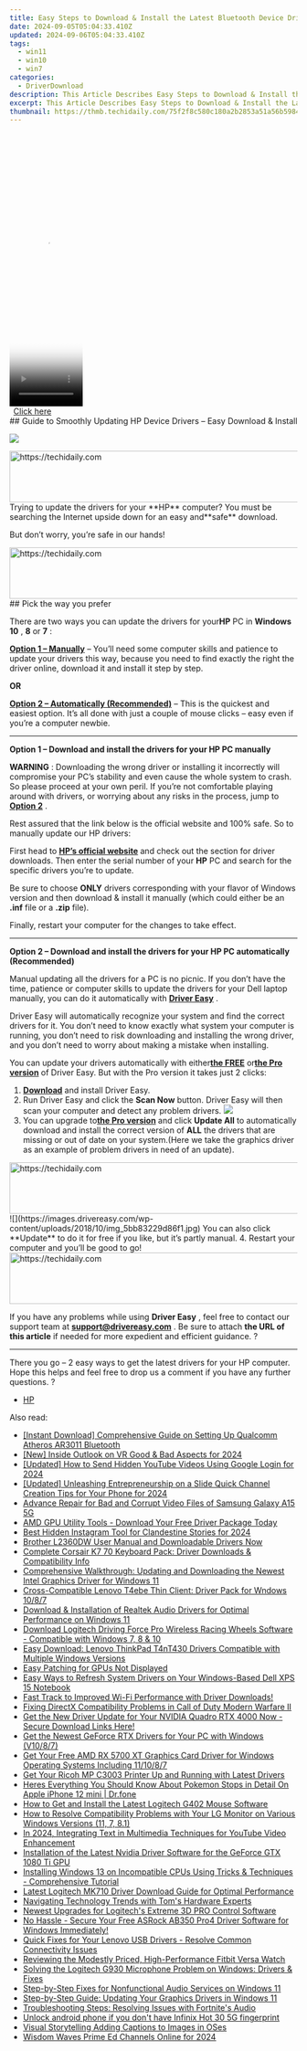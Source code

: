 ```yaml
---
title: Easy Steps to Download & Install the Latest Bluetooth Device Drivers in Windows
date: 2024-09-05T05:04:33.410Z
updated: 2024-09-06T05:04:33.410Z
tags:
  - win11
  - win10
  - win7
categories:
  - DriverDownload
description: This Article Describes Easy Steps to Download & Install the Latest Bluetooth Device Drivers in Windows
excerpt: This Article Describes Easy Steps to Download & Install the Latest Bluetooth Device Drivers in Windows
thumbnail: https://thmb.techidaily.com/75f2f8c580c180a2b2853a51a56b59840e62a47f848cf8becd199a47e930b0cb.jpg
---
```


<!-- affiliate ads begin -->
<span id="1975648">
					<video width="128" height="480" style="cursor:pointer"
           poster="//a.impactradius-go.com/display-clicktoplayimage/1975648.png"
           onclick="if(!this.playClicked){this.play();this.setAttribute('controls',true);this.playClicked=true;}">
	   <source src="//a.impactradius-go.com/display-ad/22993-1975648">
	   <img src="//a.impactradius-go.com/display-clicktoplayimage/1975648.png" style="border: none; height: 100%; width: 100%; object-fit: contain">
	</video>
	<div style="width:80px;text-align:center"><a href="javascript:window.open(decodeURIComponent('https%3A%2F%2Fhomestyler.sjv.io%2Fc%2F5597632%2F1975648%2F22993'), '_blank');void(0);">Click here</a></div>
</span>
<img height="0" width="0" src="https://imp.pxf.io/i/5597632/1975648/22993" style="position:absolute;visibility:hidden;" border="0" />
<!-- affiliate ads end -->
## Guide to Smoothly Updating HP Device Drivers – Easy Download & Install

![](https://images.drivereasy.com/wp-content/uploads/2018/10/img_5bb8235cdc55d.jpg)

<!-- affiliate ads begin -->
<a href="https://appsumo.8odi.net/c/5597632/2049391/7443" target="_top" id="2049391">
  <img src="//a.impactradius-go.com/display-ad/7443-2049391" border="0" alt="https://techidaily.com" width="728" height="90"/>
</a>
<img height="0" width="0" src="https://appsumo.8odi.net/i/5597632/2049391/7443" style="position:absolute;visibility:hidden;" border="0" />
<!-- affiliate ads end -->
 Trying to update the drivers for your **HP**   computer? You must be searching the Internet upside down for an easy and**safe** download.

But don’t worry, you’re safe in our hands!

<!-- affiliate ads begin -->
<a href="https://appsumo.8odi.net/c/5597632/2082536/7443" target="_top" id="2082536">
  <img src="//a.impactradius-go.com/display-ad/7443-2082536" border="0" alt="https://techidaily.com" width="728" height="90"/>
</a>
<img height="0" width="0" src="https://appsumo.8odi.net/i/5597632/2082536/7443" style="position:absolute;visibility:hidden;" border="0" />
<!-- affiliate ads end -->
## Pick the way you prefer

 There are two ways you can update the drivers for your**HP** PC in **Windows 10** , **8** or **7** :

[**Option 1 – Manually**](https://tools.techidaily.com/drivereasy/download/) – You’ll need some computer skills and patience to update your drivers this way, because you need to find exactly the right the driver online, download it and install it step by step.

**OR**

[**Option 2 – Automatically (Recommended)**](https://tools.techidaily.com/drivereasy/download/) – This is the quickest and easiest option. It’s all done with just a couple of mouse clicks – easy even if you’re a computer newbie.

---

 **Option 1 – Download and install the drivers for your HP PC manually**

**WARNING** : Downloading the wrong driver or installing it incorrectly will compromise your PC’s stability and even cause the whole system to crash. So please proceed at your own peril. If you’re not comfortable playing around with drivers, or worrying about any risks in the process, jump to [**Option 2**](https://tools.techidaily.com/drivereasy/download/) .

 Rest assured that the link below is the official website and 100% safe. So to manually update our HP drivers:

 First head to **[HP’s official website](https://www8.hp.com/us/en/home.html)** [](https://shop-links.co/link/?exclusive=1&publisher_slug=itechdaily19598&url=https%3A%2F%2Fwww.dell.com%2Fen-us) and check out the section for driver downloads. Then enter the serial number of your **HP** PC and search for the specific drivers you’re to update.

 Be sure to choose **ONLY** drivers corresponding with your flavor of Windows version and then download & install it manually (which could either be an **.inf** file or a **.zip** file).

Finally, restart your computer for the changes to take effect.

---

 **Option 2 – Download and install the drivers for your HP PC automatically (Recommended)**

 Manual updating all the drivers for a PC is no picnic. If you don’t have the time, patience or computer skills to update the  drivers for your Dell laptop manually, you can do it automatically with **[Driver Easy](https://tools.techidaily.com/drivereasy/download/)**  .

 Driver Easy will automatically recognize your system and find the correct drivers for it. You don’t need to know exactly what system your computer is running, you don’t need to risk downloading and installing the wrong driver, and you don’t need to worry about making a mistake when installing.

 You can update your drivers automatically with either[**the FREE**](https://tools.techidaily.com/drivereasy/download/)  or[**the Pro version**](https://tools.techidaily.com/drivereasy/download/) of Driver Easy. But with the Pro version it takes just 2 clicks:

1. **[Download](https://tools.techidaily.com/drivereasy/download/)**  and install Driver Easy.
2. Run Driver Easy and click the **Scan Now** button. Driver Easy will then scan your computer and detect any problem drivers. ![](https://images.drivereasy.com/wp-content/uploads/2018/07/img_5b5aefd675a7c.jpg)
3. You can upgrade to[**the Pro version**](https://tools.techidaily.com/drivereasy/download/) and click **Update All** to automatically download and install the correct version of **ALL**  the drivers that are missing or out of date on your system.(Here we take the graphics driver as an example of problem drivers in need of an update).  
<!-- affiliate ads begin -->
<a href="https://appsumo.8odi.net/c/5597632/2068426/7443" target="_top" id="2068426">
  <img src="//a.impactradius-go.com/display-ad/7443-2068426" border="0" alt="https://techidaily.com" width="728" height="90"/>
</a>
<img height="0" width="0" src="https://appsumo.8odi.net/i/5597632/2068426/7443" style="position:absolute;visibility:hidden;" border="0" />
<!-- affiliate ads end -->
![](https://images.drivereasy.com/wp-content/uploads/2018/10/img_5bb83229d86f1.jpg) You can also click **Update** to do it for free if you like, but it’s partly manual.
4. Restart your computer and you’ll be good to go!
<!-- affiliate ads begin -->
<a href="https://dhgate.sjv.io/c/5597632/1175223/12108" target="_top" id="1175223">
  <img src="//a.impactradius-go.com/display-ad/12108-1175223" border="0" alt="https://techidaily.com" width="728" height="90"/>
</a>
<img height="0" width="0" src="https://dhgate.sjv.io/i/5597632/1175223/12108" style="position:absolute;visibility:hidden;" border="0" />
<!-- affiliate ads end -->

 If you have any problems while using **Driver Easy** , feel free to contact our support team at **<support@drivereasy.com>** . Be sure to attach **the URL of this article** if needed for more expedient and efficient guidance. ?

---

 There you go – 2 easy ways to get the latest drivers for your HP computer. Hope this helps and feel free to drop us a comment if you have any further questions. ?

* [HP](https://tools.techidaily.com/drivereasy/download/)

<ins class="adsbygoogle"
     style="display:block"
     data-ad-format="autorelaxed"
     data-ad-client="ca-pub-7571918770474297"
     data-ad-slot="1223367746"></ins>



<ins class="adsbygoogle"
     style="display:block"
     data-ad-client="ca-pub-7571918770474297"
     data-ad-slot="8358498916"
     data-ad-format="auto"
     data-full-width-responsive="true"></ins>

<span class="atpl-alsoreadstyle">Also read:</span>
<div><ul>
<li><a href="https://driver-download.techidaily.com/instant-download-comprehensive-guide-on-setting-up-qualcomm-atheros-ar3011-bluetooth/"><u>[Instant Download] Comprehensive Guide on Setting Up Qualcomm Atheros AR3011 Bluetooth</u></a></li>
<li><a href="https://fox-access.techidaily.com/new-inside-outlook-on-vr-good-and-bad-aspects-for-2024/"><u>[New] Inside Outlook on VR  Good & Bad Aspects for 2024</u></a></li>
<li><a href="https://eaxpv-info.techidaily.com/updated-how-to-send-hidden-youtube-videos-using-google-login-for-2024/"><u>[Updated] How to Send Hidden YouTube Videos Using Google Login for 2024</u></a></li>
<li><a href="https://youtube-blog.techidaily.com/ed-unleashing-entrepreneurship-on-a-slide-quick-channel-creation-tips-for-your-phone-for-2024/"><u>[Updated] Unleashing Entrepreneurship on a Slide  Quick Channel Creation Tips for Your Phone for 2024</u></a></li>
<li><a href="https://phone-solutions.techidaily.com/advance-repair-for-bad-and-corrupt-video-files-of-samsung-galaxy-a15-5g-by-stellar-video-repair-mobile-video-repair/"><u>Advance Repair for Bad and Corrupt Video Files of Samsung Galaxy A15 5G</u></a></li>
<li><a href="https://driver-download.techidaily.com/amd-gpu-utility-tools-download-your-free-driver-package-today/"><u>AMD GPU Utility Tools - Download Your Free Driver Package Today</u></a></li>
<li><a href="https://instagram-clips.techidaily.com/best-hidden-instagram-tool-for-clandestine-stories-for-2024/"><u>Best Hidden Instagram Tool for Clandestine Stories for 2024</u></a></li>
<li><a href="https://driver-download.techidaily.com/brother-l2360dw-user-manual-and-downloadable-drivers-now/"><u>Brother L2360DW User Manual and Downloadable Drivers Now</u></a></li>
<li><a href="https://driver-download.techidaily.com/complete-corsair-k7-70-keyboard-pack-driver-downloads-and-compatibility-info/"><u>Complete Corsair K7 70 Keyboard Pack: Driver Downloads & Compatibility Info</u></a></li>
<li><a href="https://driver-download.techidaily.com/comprehensive-walkthrough-updating-and-downloading-the-newest-intel-graphics-driver-for-windows-11/"><u>Comprehensive Walkthrough: Updating and Downloading the Newest Intel Graphics Driver for Windows 11</u></a></li>
<li><a href="https://driver-download.techidaily.com/cross-compatible-lenovo-t4ebe-thin-client-driver-pack-for-wndows-1087/"><u>Cross-Compatible Lenovo T4ebe Thin Client: Driver Pack for Wndows 10/8/7</u></a></li>
<li><a href="https://driver-download.techidaily.com/download-and-installation-of-realtek-audio-drivers-for-optimal-performance-on-windows-11/"><u>Download & Installation of Realtek Audio Drivers for Optimal Performance on Windows 11</u></a></li>
<li><a href="https://driver-download.techidaily.com/download-logitech-driving-force-pro-wireless-racing-wheels-software-compatible-with-windows-7-8-and-10/"><u>Download Logitech Driving Force Pro Wireless Racing Wheels Software - Compatible with Windows 7, 8 & 10</u></a></li>
<li><a href="https://driver-download.techidaily.com/easy-download-lenovo-thinkpad-t4nt430-drivers-compatible-with-multiple-windows-versions/"><u>Easy Download: Lenovo ThinkPad T4nT430 Drivers Compatible with Multiple Windows Versions</u></a></li>
<li><a href="https://graphic-issues.techidaily.com/easy-patching-for-gpus-not-displayed/"><u>Easy Patching for GPUs Not Displayed</u></a></li>
<li><a href="https://driver-download.techidaily.com/easy-ways-to-refresh-system-drivers-on-your-windows-based-dell-xps-15-notebook/"><u>Easy Ways to Refresh System Drivers on Your Windows-Based Dell XPS 15 Notebook</u></a></li>
<li><a href="https://driver-download.techidaily.com/1722963391929-fast-track-to-improved-wi-fi-performance-with-driver-downloads/"><u>Fast Track to Improved Wi-Fi Performance with Driver Downloads!</u></a></li>
<li><a href="https://youtube-clips.techidaily.com/fixing-directx-compatibility-problems-in-call-of-duty-modern-warfare-ii/"><u>Fixing DirectX Compatibility Problems in Call of Duty Modern Warfare II</u></a></li>
<li><a href="https://driver-download.techidaily.com/get-the-new-driver-update-for-your-nvidia-quadro-rtx-4000-now-secure-download-links-here/"><u>Get the New Driver Update for Your NVIDIA Quadro RTX 4000 Now - Secure Download Links Here!</u></a></li>
<li><a href="https://driver-download.techidaily.com/get-the-newest-geforce-rtx-drivers-for-your-pc-with-windows-v1087/"><u>Get the Newest GeForce RTX Drivers for Your PC with Windows (V10/8/7)</u></a></li>
<li><a href="https://driver-download.techidaily.com/get-your-free-amd-rx-5700-xt-graphics-card-driver-for-windows-operating-systems-including-111087/"><u>Get Your Free AMD RX 5700 XT Graphics Card Driver for Windows Operating Systems Including 11/10/8/7</u></a></li>
<li><a href="https://driver-download.techidaily.com/get-your-ricoh-mp-c3003-printer-up-and-running-with-latest-drivers/"><u>Get Your Ricoh MP C3003 Printer Up and Running with Latest Drivers</u></a></li>
<li><a href="https://ios-pokemon-go.techidaily.com/heres-everything-you-should-know-about-pokemon-stops-in-detail-on-apple-iphone-12-mini-drfone-by-drfone-virtual-ios/"><u>Heres Everything You Should Know About Pokemon Stops in Detail On Apple iPhone 12 mini | Dr.fone</u></a></li>
<li><a href="https://driver-download.techidaily.com/how-to-get-and-install-the-latest-logitech-g402-mouse-software/"><u>How to Get and Install the Latest Logitech G402 Mouse Software</u></a></li>
<li><a href="https://driver-download.techidaily.com/how-to-resolve-compatibility-problems-with-your-lg-monitor-on-various-windows-versions-11-7-81/"><u>How to Resolve Compatibility Problems with Your LG Monitor on Various Windows Versions (11, 7, 8.1)</u></a></li>
<li><a href="https://youtube-zero.techidaily.com/24-integrating-text-in-multimedia-techniques-for-youtube-video-enhancement/"><u>In 2024, Integrating Text in Multimedia  Techniques for YouTube Video Enhancement</u></a></li>
<li><a href="https://driver-download.techidaily.com/installation-of-the-latest-nvidia-driver-software-for-the-geforce-gtx-1080-ti-gpu/"><u>Installation of the Latest Nvidia Driver Software for the GeForce GTX 1080 Ti GPU</u></a></li>
<li><a href="https://win-forum.techidaily.com/installing-windows-13-on-incompatible-cpus-using-tricks-and-techniques-comprehensive-tutorial/"><u>Installing Windows 13 on Incompatible CPUs Using Tricks & Techniques - Comprehensive Tutorial</u></a></li>
<li><a href="https://driver-download.techidaily.com/latest-logitech-mk710-driver-download-guide-for-optimal-performance/"><u>Latest Logitech MK710 Driver Download Guide for Optimal Performance</u></a></li>
<li><a href="https://hardware-updates.techidaily.com/navigating-technology-trends-with-toms-hardware-experts/"><u>Navigating Technology Trends with Tom's Hardware Experts</u></a></li>
<li><a href="https://driver-download.techidaily.com/newest-upgrades-for-logitechs-extreme-3d-pro-control-software/"><u>Newest Upgrades for Logitech's Extreme 3D PRO Control Software</u></a></li>
<li><a href="https://driver-download.techidaily.com/no-hassle-secure-your-free-asrock-ab350-pro4-driver-software-for-windows-immediately/"><u>No Hassle - Secure Your Free ASRock AB350 Pro4 Driver Software for Windows Immediately!</u></a></li>
<li><a href="https://driver-download.techidaily.com/quick-fixes-for-your-lenovo-usb-drivers-resolve-common-connectivity-issues/"><u>Quick Fixes for Your Lenovo USB Drivers - Resolve Common Connectivity Issues</u></a></li>
<li><a href="https://buynow-marvelous.techidaily.com/reviewing-the-modestly-priced-high-performance-fitbit-versa-watch/"><u>Reviewing the Modestly Priced, High-Performance Fitbit Versa Watch</u></a></li>
<li><a href="https://driver-download.techidaily.com/solving-the-logitech-g930-microphone-problem-on-windows-drivers-and-fixes/"><u>Solving the Logitech G930 Microphone Problem on Windows: Drivers & Fixes</u></a></li>
<li><a href="https://win-howtos.techidaily.com/step-by-step-fixes-for-nonfunctional-audio-services-on-windows-11/"><u>Step-by-Step Fixes for Nonfunctional Audio Services on Windows 11</u></a></li>
<li><a href="https://driver-download.techidaily.com/step-by-step-guide-updating-your-graphics-drivers-in-windows-11/"><u>Step-by-Step Guide: Updating Your Graphics Drivers in Windows 11</u></a></li>
<li><a href="https://sound-issues.techidaily.com/troubleshooting-steps-resolving-issues-with-fortnites-audio/"><u>Troubleshooting Steps: Resolving Issues with Fortnite's Audio</u></a></li>
<li><a href="https://techidaily.com/unlock-android-phone-if-you-don-t-have-infinix-hot-30-5g-fingerprint-by-drfone-android-unlock-android-unlock/"><u>Unlock android phone if you don't have Infinix Hot 30 5G fingerprint</u></a></li>
<li><a href="https://extra-information.techidaily.com/visual-storytelling-adding-captions-to-images-in-oses/"><u>Visual Storytelling  Adding Captions to Images in OSes</u></a></li>
<li><a href="https://facebook-record-videos.techidaily.com/wisdom-waves-prime-ed-channels-online-for-2024/"><u>Wisdom Waves  Prime Ed Channels Online for 2024</u></a></li>
</ul></div>
